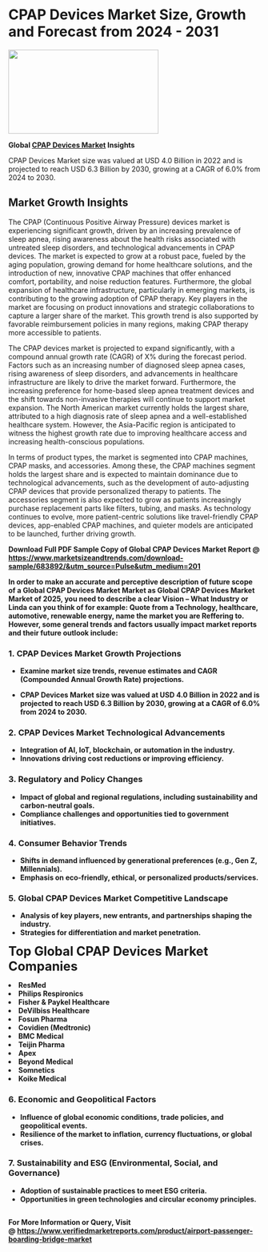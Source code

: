 <H1>CPAP Devices Market Size, Growth and Forecast from 2024 - 2031</H1><img class="aligncenter size-medium wp-image-584254" src="https://thirdeyenews.in/wp-content/uploads/2024/09/Global-Market-Research-300x168.jpeg" alt="" width="300" height="168" /><p><strong>Global&nbsp;<a href="https://www.marketsizeandtrends.com/download-sample/683892/&amp;utm_source=Pulse&amp;utm_medium=201">CPAP Devices Market</a> Insights</strong></p><p>CPAP Devices Market size was valued at USD 4.0 Billion in 2022 and is projected to reach USD 6.3 Billion by 2030, growing at a CAGR of 6.0% from 2024 to 2030.</p><p><h2>Market Growth Insights</h2> <p>The CPAP (Continuous Positive Airway Pressure) devices market is experiencing significant growth, driven by an increasing prevalence of sleep apnea, rising awareness about the health risks associated with untreated sleep disorders, and technological advancements in CPAP devices. The market is expected to grow at a robust pace, fueled by the aging population, growing demand for home healthcare solutions, and the introduction of new, innovative CPAP machines that offer enhanced comfort, portability, and noise reduction features. Furthermore, the global expansion of healthcare infrastructure, particularly in emerging markets, is contributing to the growing adoption of CPAP therapy. Key players in the market are focusing on product innovations and strategic collaborations to capture a larger share of the market. This growth trend is also supported by favorable reimbursement policies in many regions, making CPAP therapy more accessible to patients.</p> <p><strong></strong></p> <p>The CPAP devices market is projected to expand significantly, with a compound annual growth rate (CAGR) of X% during the forecast period. Factors such as an increasing number of diagnosed sleep apnea cases, rising awareness of sleep disorders, and advancements in healthcare infrastructure are likely to drive the market forward. Furthermore, the increasing preference for home-based sleep apnea treatment devices and the shift towards non-invasive therapies will continue to support market expansion. The North American market currently holds the largest share, attributed to a high diagnosis rate of sleep apnea and a well-established healthcare system. However, the Asia-Pacific region is anticipated to witness the highest growth rate due to improving healthcare access and increasing health-conscious populations. <p>In terms of product types, the market is segmented into CPAP machines, CPAP masks, and accessories. Among these, the CPAP machines segment holds the largest share and is expected to maintain dominance due to technological advancements, such as the development of auto-adjusting CPAP devices that provide personalized therapy to patients. The accessories segment is also expected to grow as patients increasingly purchase replacement parts like filters, tubing, and masks. As technology continues to evolve, more patient-centric solutions like travel-friendly CPAP devices, app-enabled CPAP machines, and quieter models are anticipated to be launched, further driving growth.</p> <p><strong></p><p><span class=""><strong>Download Full PDF Sample Copy of Global CPAP Devices Market Report</strong> @ <a href="https://www.marketsizeandtrends.com/download-sample/683892/&amp;utm_source=Pulse&amp;utm_medium=201" target="_blank">https://www.marketsizeandtrends.com/download-sample/683892/&amp;utm_source=Pulse&amp;utm_medium=201</a></span></p><p>In order to make an accurate and perceptive description of future scope of a Global&nbsp;CPAP Devices Market Market as Global&nbsp;CPAP Devices Market Market of 2025, you need to describe a clear Vision &ndash; What Industry or Linda can you think of for example: Quote from a Technology, healthcare, automotive, renewable energy, name the market you are Reffering to. However, some general trends and factors usually impact market reports and their future outlook include:</p><h3>1.&nbsp;<strong>CPAP Devices Market Growth Projections</strong></h3><ul><li>Examine market size trends, revenue estimates and CAGR (Compounded Annual Growth Rate) projections.</li><li><p>CPAP Devices Market size was valued at USD 4.0 Billion in 2022 and is projected to reach USD 6.3 Billion by 2030, growing at a CAGR of 6.0% from 2024 to 2030.</p></li></ul><h3>2.&nbsp;<strong>CPAP Devices Market Technological Advancements</strong></h3><ul><li>Integration of AI, IoT, blockchain, or automation in the industry.</li><li>Innovations driving cost reductions or improving efficiency.</li></ul><h3>3.&nbsp;<strong>Regulatory and Policy Changes</strong></h3><ul><li>Impact of global and regional regulations, including sustainability and carbon-neutral goals.</li><li>Compliance challenges and opportunities tied to government initiatives.</li></ul><h3>4.&nbsp;<strong>Consumer Behavior Trends</strong></h3><ul><li>Shifts in demand influenced by generational preferences (e.g., Gen Z, Millennials).</li><li>Emphasis on eco-friendly, ethical, or personalized products/services.</li></ul><h3>5.&nbsp;<strong>Global CPAP Devices Market Competitive Landscape</strong></h3><ul><li>Analysis of key players, new entrants, and partnerships shaping the industry.</li><li>Strategies for differentiation and market penetration.</li></ul><p data-pm-slice="1 1 []"><span style="color: inherit; font-family: inherit; font-size: 25px;">Top Global CPAP Devices Market Companies</span></p><div class="" data-test-id=""><p><li>ResMed</li><li> Philips Respironics</li><li> Fisher & Paykel Healthcare</li><li> DeVilbiss Healthcare</li><li> Fosun Pharma</li><li> Covidien (Medtronic)</li><li> BMC Medical</li><li> Teijin Pharma</li><li> Apex</li><li> Beyond Medical</li><li> Somnetics</li><li> Koike Medical</li></p></div><h3>6.&nbsp;<strong>Economic and Geopolitical Factors</strong></h3><ul><li>Influence of global economic conditions, trade policies, and geopolitical events.</li><li>Resilience of the market to inflation, currency fluctuations, or global crises.</li></ul><h3>7.&nbsp;<strong>Sustainability and ESG (Environmental, Social, and Governance)</strong></h3><ul><li>Adoption of sustainable practices to meet ESG criteria.</li><li>Opportunities in green technologies and circular economy principles.</li></ul><h2><strong style="font-size: 14px;">For More Information or Query, Visit @&nbsp;</strong><a style="background-color: #ffffff; font-size: 14px;" href="https://www.marketsizeandtrends.com/report/cpap-devices-market/" target="_blank">https://www.verifiedmarketreports.com/product/airport-passenger-boarding-bridge-market</a></h2>